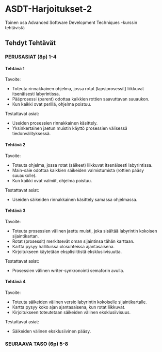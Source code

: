 # ASDT-Harjoitukset-2
Toinen osa Advanced Software Development Techniques -kurssin tehtävistä

## Tehdyt Tehtävät
### PERUSASIAT (8p) 1-4

#### Tehtävä 1
Tavoite:
- Toteuta rinnakkainen ohjelma, jossa rotat (lapsiprosessit) liikkuvat itsenäisesti labyrintissa.
- Pääprosessi (parent) odottaa kaikkien rottien saavuttavan suuaukon.
- Kun kaikki ovat perillä, ohjelma poistuu.

Testattavat asiat:
- Useiden prosessien rinnakkainen käsittely.
- Yksinkertainen jaetun muistin käyttö prosessien välisessä tiedonvälityksessä.

#### Tehtävä 2
Tavoite:
- Toteuta ohjelma, jossa rotat (säikeet) liikkuvat itsenäisesti labyrintissa.
- Main-säie odottaa kaikkien säikeiden valmistumista (rottien pääsy suuaukolle).
- Kun kaikki ovat valmiit, ohjelma poistuu.

Testattavat asiat:
- Useiden säikeiden rinnakkainen käsittely samassa ohjelmassa.

#### Tehtävä 3
Tavoite:
- Toteuta prosessien välinen jaettu muisti, joka sisältää labyrintin kokoisen sijaintikartan.
- Rotat (prosessit) merkitsevät oman sijaintinsa tähän karttaan.
- Kartta pysyy hallituissa olosuhteissa ajantasaisena.
- Kirjoitukseen käytetään eksplisiittistä eksklusiivisuutta.

Testattavat asiat:
- Prosessien välinen writer-synkronointi semaforin avulla.

#### Tehtävä 4
Tavoite:
- Toteuta säikeiden välinen versio labyrintin kokoiselle sijaintikartalle.
- Kartta pysyy koko ajan ajantasaisena, kun rotat liikkuvat.
- Kirjoitukseen toteutetaan säikeiden välinen eksklusiivisuus.

Testattavat asiat:
- Säikeiden välinen eksklusiivinen pääsy.

### SEURAAVA TASO (6p) 5-8